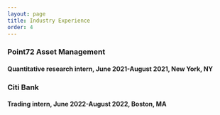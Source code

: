 ```yaml
---
layout: page
title: Industry Experience
order: 4
---
```

<h3>Point72 Asset Management</h3>
<h4>Quantitative research intern, June 2021-August 2021, New York, NY</h4>


<h3>Citi Bank</h3>
<h4>Trading intern, June 2022-August 2022, Boston, MA</h4>
